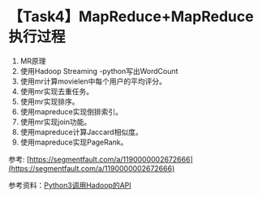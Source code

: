 # 【Task4】MapReduce+MapReduce执行过程
1. MR原理
2. 使用Hadoop Streaming -python写出WordCount
3. 使用mr计算movielen中每个用户的平均评分。
4. 使用mr实现去重任务。
5. 使用mr实现排序。
6. 使用mapreduce实现倒排索引。
7. 使用mr实现join功能。
8. 使用mapreduce计算Jaccard相似度。
9. 使用mapreduce实现PageRank。


参考: [https://segmentfault.com/a/1190000002672666](https://segmentfault.com/a/1190000002672666)

参考资料：[Python3调用Hadoop的API](https://www.cnblogs.com/sss4/p/10443497.html)
